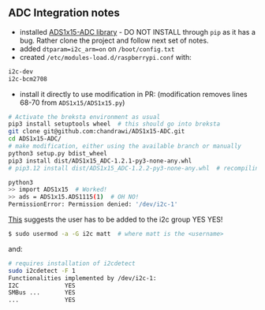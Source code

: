 ## ADC Integration notes

- installed [ADS1x15-ADC library](https://github.com/chandrawi/ADS1x15-ADC) - DO NOT INSTALL through `pip` as it has a bug. Rather clone the project and follow next set of notes.
- added `dtparam=i2c_arm=on` on `/boot/config.txt`
- created `/etc/modules-load.d/raspberrypi.conf` with:

```txt
i2c-dev
i2c-bcm2708
```

- install it directly to use modification in PR:
(modification removes lines 68-70 from `ADS1x15/ADS1x15.py`)

```sh
# Activate the breksta environment as usual
pip3 install setuptools wheel  # this should go into breksta
git clone git@github.com:chandrawi/ADS1x15-ADC.git
cd ADS1x15-ADC/
# make modification, either using the available branch or manually
python3 setup.py bdist_wheel
pip3 install dist/ADS1x15_ADC-1.2.1-py3-none-any.whl
# pip3.12 install dist/ADS1x15_ADC-1.2.2-py3-none-any.whl  # recompiling may update the version
```

```sh
python3
>> import ADS1x15  # Worked!
>> ads = ADS1x15.ADS1115(1)  # OH NO!
PermissionError: Permission denied: '/dev/i2c-1'
```

[This](https://raspberrypi.stackexchange.com/questions/51375/how-to-allow-i2c-access-for-non-root-users) suggests the user has to be added to the i2c group
YES YES!

```sh
$ sudo usermod -a -G i2c matt  # where matt is the <username>
```

and:

```sh
# requires installation of i2cdetect
sudo i2cdetect -F 1
Functionalities implemented by /dev/i2c-1:
I2C             YES
SMBus ...       YES
...             YES
```
